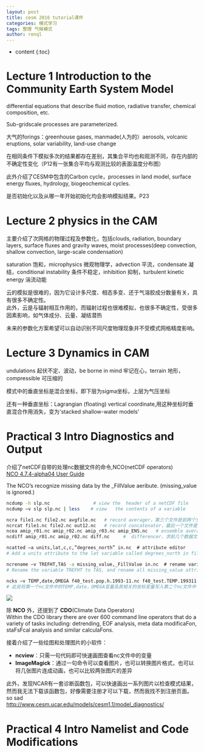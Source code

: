 ```yaml
---
layout: post
title: cesm 2016 tutorial课件
categories: 模式学习
tags: 整理 气候模式
author: renql
---
```


* content
{:toc}

# Lecture 1 Introduction to the Community Earth System Model #
differential equations that describe fluid motion, radiative transfer, chemical composition, etc.

Sub-gridscale processes are parameterized.

大气的forings：greenhouse gases, manmade(人为的）aerosols, volcanic eruptions, solar variability, land-use change

在相同条件下模拟多次的结果都存在差别，其集合平均也和观测不同，存在内部的不确定性变化（P12有一张集合平均与观测比较的表面温度分布图）




此外介绍了CESM中包含的Carbon cycle，processes in
land model, surface energy fluxes, hydrology, biogeochemical cycles.

是否初始化以及从哪一年开始初始化均会影响模拟结果。P23

# Lecture 2 physics in the CAM #
主要介绍了次网格的物理过程及参数化，包括clouds, radiation, boundary layers, surface fluxes and gravity waves, moist processes(deep convection, shallow convection, large-scale condensation)

saturation 饱和，microphysics 微观物理学，advection 平流，condensate 凝结，conditional instability 条件不稳定，inhibition 抑制，turbulent kinetic energy 湍流动能

云的模拟是很难的，因为它设计多尺度、相态多变、还于气溶胶成分数量有关，具有很多不确定性。   
此外，云是与辐射相互作用的，而辐射过程也很难模拟，也很多不确定性，受很多因素影响，如气体成分、云量、凝结潜热

未来的参数化方案希望可以自动识别不同尺度物理现象并不受模式网格精度影响。

# Lecture 3 Dynamics in CAM #
undulations 起伏不定、波动，be borne in mind 牢记在心，terrain 地形，compressible 可压缩的

模式中的垂直坐标是混合坐标，即下层为sigma坐标，上层为气压坐标

还有一种垂直坐标：Lagrangian (floating) vertical coordinate,用这种坐标时垂直混合作用消失，变为'stacked shallow-water models'

# Practical 3 Intro Diagnostics and Output
介绍了netCDF自带的处理nc数据文件的命令,NCO(netCDF operators)    
<a href="http://nco.sourceforge.net/nco.html" target="_blank"> NCO 4.7.4-alpha04 User Guide </a>

The	NCO’s	recognize	missing	data	by	the	_FillValue	aeribute.	(missing_value	is	ignored.)	

```bash
ncdump -h slp.nc                # view the	header of a netCDF file
ncdump –v slp slp.nc | less    # view	the contents of a variable

ncra file1.nc file2.nc avgfile.nc   # record averager，第三个文件是前两个文件的平均，前两个文件的时间不同
ncrcat file1.nc file2.nc out12.nc   # record concatenator，最后一个文件是将前面所有文件按时间顺序连接起来
ncea amip_r01.nc amip_r02.nc amip_r03.nc amip_ENS.nc   # ensemble averager，求前几个数据文件的集合平均
ncdiff amip_r01.nc amip_r02.nc diff.nc     #  differencer，求前几个数据文件之差

ncatted –a units,lat,c,c,”degrees_north” in.nc  # attribute editor
# Add a units attribute to the lat variable called degrees_north in file in.nc

ncrename –v TREFHT,TAS -a missing_value,_FillValue in.nc  # rename variables, dimensions, aeributes
# Rename the variable TREFHT to TAS, and rename all missing_value attributes to _FillValue in file in.nc

ncks –v TEMP,date,OMEGA f40_test.pop.h.1993-11.nc f40_test.TEMP.199311.nc   # Combines various netCDF utlites that allow one to cut and paste subsets of data into a	new	file.		
# 此处将第一个nc文件中的TEMP,date，OMEGA变量及其相关的坐标变量写入第二个nc文件中
```
![](http://wx4.sinaimg.cn/mw690/006fa9Xlgy1fpqm07pvlwj30jz09ydhc.jpg)

除 **NCO** 外，还提到了 **CDO**(Climate	Data	Operators)    
Within the CDO library there are over 600 command	line operators that	do a variety of	tasks	including:	detrending,	
EOF	analysis,	meta	data	modificaFon,	staFsFcal	analysis	and	similar	calculaFons.

接着介绍了一些绘图和处理图片的小软件：
- **ncview**：只需一句代码即可快速画图查看nc文件中的变量
- **ImageMagick**：通过一句命令可以查看图片，也可以转换图片格式，也可以将几张图片连成动画，也可以比较两张图片的差异

此外，发现NCAR有一套诊断函数包，可以快速画出一系列图片以检查模式结果，  
然而我无法下载该函数包，好像需要注册才可以下载，然而我找不到注册页面。so sad  
<a href="http://www.cesm.ucar.edu/models/cesm1.1/model_diagnostics/" target="_blank">http://www.cesm.ucar.edu/models/cesm1.1/model_diagnostics/</a>

# Practical 4 Intro Namelist and Code Modifications

